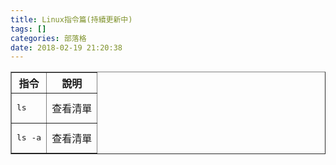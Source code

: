 ```yaml
---
title: Linux指令篇(持續更新中)
tags: []
categories: 部落格
date: 2018-02-19 21:20:38
---
```


<table class="table" border="1" style=' border-collapse:collapse;'>
    <thead>
        <tr>
            <th>
            指令
            </th>
             <th>
            說明
            </th>
        </tr>
    </thead>
    <tbody>
    <tr>
    <td><pre>ls</pre></td>
    <td>查看清單</td>
    </tr>
     <tr>
    <td><pre>ls -a</pre></td>
    <td>查看清單</td>
    </tr>
    </tbody>
</table>